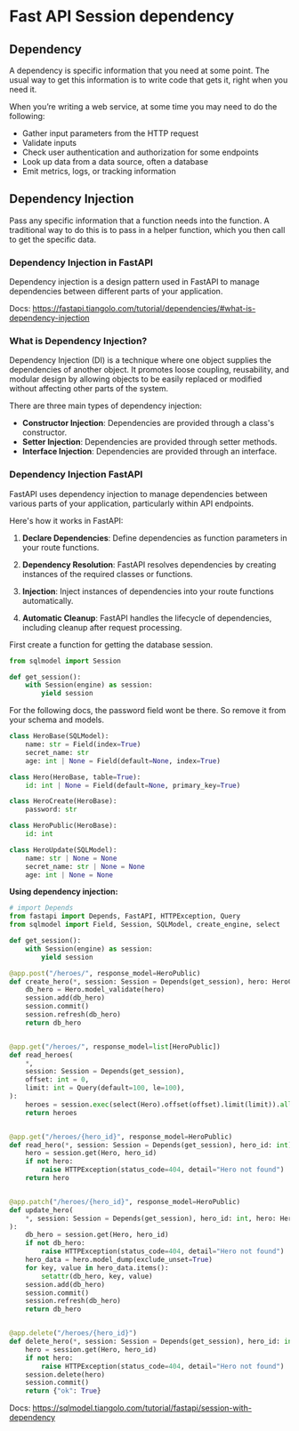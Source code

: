 # Fast API Session dependency

## Dependency

A dependency is specific information that you need at some point. The usual way to get this information is to write code that gets it, right when you need it.

When you’re writing a web service, at some time you may need to do the following:

- Gather input parameters from the HTTP request
- Validate inputs
- Check user authentication and authorization for some endpoints
- Look up data from a data source, often a database
- Emit metrics, logs, or tracking information

## Dependency Injection

Pass any specific information that a function needs into the function. A traditional way to do this is to pass in a helper function, which you then call to get the specific data.

### Dependency Injection in FastAPI

Dependency injection is a design pattern used in FastAPI to manage dependencies between different parts of your application.

Docs: <https://fastapi.tiangolo.com/tutorial/dependencies/#what-is-dependency-injection>

### What is Dependency Injection?

Dependency Injection (DI) is a technique where one object supplies the dependencies of another object. It promotes loose coupling, reusability, and modular design by allowing objects to be easily replaced or modified without affecting other parts of the system.

There are three main types of dependency injection:

- **Constructor Injection**: Dependencies are provided through a class's constructor.
- **Setter Injection**: Dependencies are provided through setter methods.
- **Interface Injection**: Dependencies are provided through an interface.

### Dependency Injection FastAPI

FastAPI uses dependency injection to manage dependencies between various parts of your application, particularly within API endpoints.

Here's how it works in FastAPI:

1. **Declare Dependencies**: Define dependencies as function parameters in your route functions.

2. **Dependency Resolution**: FastAPI resolves dependencies by creating instances of the required classes or functions.

3. **Injection**: Inject instances of dependencies into your route functions automatically.

4. **Automatic Cleanup**: FastAPI handles the lifecycle of dependencies, including cleanup after request processing.

First create a function for getting the database session.

```py
from sqlmodel import Session

def get_session():
    with Session(engine) as session:
        yield session
```

For the following docs, the password field wont be there. So remove it from your schema and models.

```py
class HeroBase(SQLModel):
    name: str = Field(index=True)
    secret_name: str
    age: int | None = Field(default=None, index=True)

class Hero(HeroBase, table=True):
    id: int | None = Field(default=None, primary_key=True)

class HeroCreate(HeroBase):
    password: str

class HeroPublic(HeroBase):
    id: int

class HeroUpdate(SQLModel):
    name: str | None = None
    secret_name: str | None = None
    age: int | None = None
```

**Using dependency injection:**

```py
# import Depends
from fastapi import Depends, FastAPI, HTTPException, Query
from sqlmodel import Field, Session, SQLModel, create_engine, select

def get_session():
    with Session(engine) as session:
        yield session

@app.post("/heroes/", response_model=HeroPublic)
def create_hero(*, session: Session = Depends(get_session), hero: HeroCreate):
    db_hero = Hero.model_validate(hero)
    session.add(db_hero)
    session.commit()
    session.refresh(db_hero)
    return db_hero


@app.get("/heroes/", response_model=list[HeroPublic])
def read_heroes(
    *,
    session: Session = Depends(get_session),
    offset: int = 0,
    limit: int = Query(default=100, le=100),
):
    heroes = session.exec(select(Hero).offset(offset).limit(limit)).all()
    return heroes


@app.get("/heroes/{hero_id}", response_model=HeroPublic)
def read_hero(*, session: Session = Depends(get_session), hero_id: int):
    hero = session.get(Hero, hero_id)
    if not hero:
        raise HTTPException(status_code=404, detail="Hero not found")
    return hero


@app.patch("/heroes/{hero_id}", response_model=HeroPublic)
def update_hero(
    *, session: Session = Depends(get_session), hero_id: int, hero: HeroUpdate
):
    db_hero = session.get(Hero, hero_id)
    if not db_hero:
        raise HTTPException(status_code=404, detail="Hero not found")
    hero_data = hero.model_dump(exclude_unset=True)
    for key, value in hero_data.items():
        setattr(db_hero, key, value)
    session.add(db_hero)
    session.commit()
    session.refresh(db_hero)
    return db_hero


@app.delete("/heroes/{hero_id}")
def delete_hero(*, session: Session = Depends(get_session), hero_id: int):
    hero = session.get(Hero, hero_id)
    if not hero:
        raise HTTPException(status_code=404, detail="Hero not found")
    session.delete(hero)
    session.commit()
    return {"ok": True}
```

Docs: <https://sqlmodel.tiangolo.com/tutorial/fastapi/session-with-dependency>
